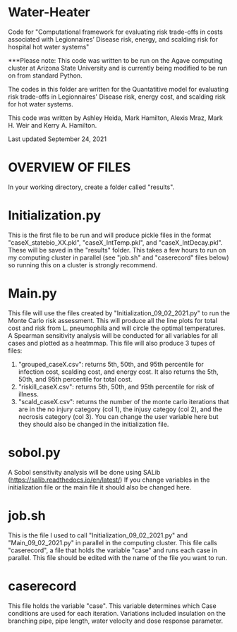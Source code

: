 # Water-Heater
Code for "Computational framework for evaluating risk trade-offs in costs associated with Legionnaires’ Disease risk, energy, and scalding risk for hospital hot water systems"

***Please note: This code was written to be run on the Agave computing cluster at Arizona State University and is currently being modified to be run on from standard Python.

The codes in this folder are written for the Quantatitive model for evaluating risk trade-offs in Legionnaires' Disease risk, energy cost, and scalding risk for hot water systems.

This code was written by Ashley Heida, Mark Hamilton, Alexis Mraz, Mark H. Weir and Kerry A. Hamilton.

Last updated September 24, 2021


# OVERVIEW OF FILES
In your working directory, create a folder called "results".

# Initialization.py
This is the first file to be run and will produce pickle files in the format "caseX_statebio_XX.pkl", "caseX_IntTemp.pkl", and "caseX_IntDecay.pkl". These will be saved in the "results" folder. This takes a few hours to run on my computing cluster in parallel (see "job.sh" and "caserecord" files below) so running this on a cluster is strongly recommend.


# Main.py
This file will use the files created by "Initialization_09_02_2021.py" to run the Monte Carlo risk assessment. This will produce all the line plots for total cost and risk from L. pneumophila and will circle the optimal temperatures. A Spearman sensitivity analysis will be conducted for all variables for all cases and plotted as a heatmmap. This file will also produce 3 tupes of files: 
1) "grouped_caseX.csv": returns 5th, 50th, and 95th percentile for infection cost, scalding cost, and energy cost. It also returns the 5th, 50th, and 95th percentile for total cost.
2) "riskill_caseX.csv": returns 5th, 50th, and 95th percentile for risk of illness.
3) "scald_caseX.csv": returns the number of the monte carlo iterations that are in the no injury category (col 1), the injusy categoy (col 2), and the necrosis category (col 3).
You can change the user variable here but they should also be changed in the initialization file. 

# sobol.py
A Sobol sensitivity analysis will be done using SALib (https://salib.readthedocs.io/en/latest/) If you change variables in the initialization file or the main file it should also be changed here.
 
# job.sh
This is the file I used to call "Initialization_09_02_2021.py" and "Main_09_02_2021.py" in  parallel in the computing cluster. This file calls "caserecord", a file that holds the variable "case" and runs each case in parallel. This file should be edited with the name of the file you want to run.


# caserecord
This file holds the variable "case". This variable determines which Case conditions are used for each iteration. Variations included insulation on the branching pipe, pipe length, water velocity and dose response parameter.
